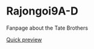 # Rajongoi9A-D
Fanpage about the Tate Brothers

[Quick preview](https://htmlpreview.github.io/?https://github.com/FolDoma/Rajongoi9A-D/blob/main/index.html)

